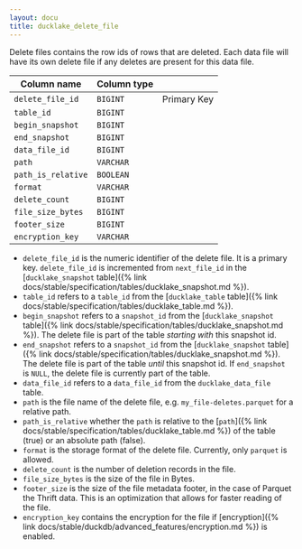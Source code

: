 ```yaml
---
layout: docu
title: ducklake_delete_file
---
```


Delete files contains the row ids of rows that are deleted. Each data file will have its own delete file if any deletes are present for this data file.

| Column name        | Column type |             |
| ------------------ | ----------- | ----------- |
| `delete_file_id`   | `BIGINT`    | Primary Key |
| `table_id`         | `BIGINT`    |             |
| `begin_snapshot`   | `BIGINT`    |             |
| `end_snapshot`     | `BIGINT`    |             |
| `data_file_id`     | `BIGINT`    |             |
| `path`             | `VARCHAR`   |             |
| `path_is_relative` | `BOOLEAN`   |             |
| `format`           | `VARCHAR`   |             |
| `delete_count`     | `BIGINT`    |             |
| `file_size_bytes`  | `BIGINT`    |             |
| `footer_size`      | `BIGINT`    |             |
| `encryption_key`   | `VARCHAR`   |             |

- `delete_file_id` is the numeric identifier of the delete file. It is a primary key. `delete_file_id` is incremented from `next_file_id` in the [`ducklake_snapshot` table]({% link docs/stable/specification/tables/ducklake_snapshot.md %}).
- `table_id` refers to a `table_id` from the [`ducklake_table` table]({% link docs/stable/specification/tables/ducklake_table.md %}).
- `begin_snapshot` refers to a `snapshot_id` from the [`ducklake_snapshot` table]({% link docs/stable/specification/tables/ducklake_snapshot.md %}). The delete file is part of the table *starting with* this snapshot id.
- `end_snapshot` refers to a `snapshot_id` from the [`ducklake_snapshot` table]({% link docs/stable/specification/tables/ducklake_snapshot.md %}). The delete file is part of the table *until* this snapshot id. If `end_snapshot` is `NULL`, the delete file is currently part of the table.
- `data_file_id` refers to a `data_file_id` from the `ducklake_data_file` table.
- `path` is the file name of the delete file, e.g. `my_file-deletes.parquet` for a relative path.
- `path_is_relative` whether the `path` is relative to the [`path`]({% link docs/stable/specification/tables/ducklake_table.md %}) of the table (true) or an absolute path (false).
- `format` is the storage format of the delete file. Currently, only `parquet` is allowed.
- `delete_count` is the number of deletion records in the file.
- `file_size_bytes` is the size of the file in Bytes.
- `footer_size` is the size of the file metadata footer, in the case of Parquet the Thrift data. This is an optimization that allows for faster reading of the file.
- `encryption_key` contains the encryption for the file if [encryption]({% link docs/stable/duckdb/advanced_features/encryption.md %}) is enabled.
